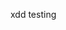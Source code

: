 <!--
**Vilzy/vilzy** is a ✨ _special_ ✨ repository because its `README.md` (this file) appears on your GitHub profile.
-->
xdd testing

